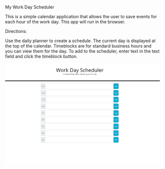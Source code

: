 My Work Day Scheduler

This is a simple calendar application that allows the user to save events for each hour of the work day. This app will run in the browser.

Directions:

Use the daily planner to create a schedule.
The current day is displayed at the top of the calendar.
Timeblocks are for standard business hours and you can view them for the day.
To add to the scheduler, enter text in the text field and click the timeblock button. 

<img src="./Assets/My-Work-Day-Scheduler.png">